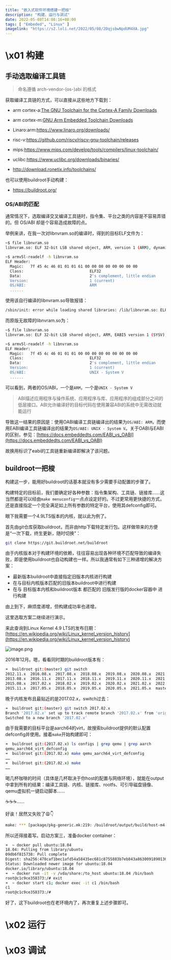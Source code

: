 ```yaml
---
title: "嵌入式软件环境搭建一把梭"
description: "构建、运行与调试"
date: 2022-05-08T14:08:16+08:00
tags: [ "Embeded", "Linux" ]
imagelink: "https://s2.loli.net/2022/05/08/2DqjsbwNpdUM4XA.jpg"
---
```




# \x01 构建

## 手动选取编译工具链

> 命名遵循 arch-vendor-(os-)abi 的格式

获取编译工具链的方式，可以直接从这些地方下载到：

- arm cortex-a:[The GNU Toolchain for the Cortex-A Family Downloads](https://developer.arm.com/tools-and-software/open-source-software/developer-tools/gnu-toolchain/gnu-a/downloads)
- arm cortex-m:[GNU Arm Embedded Toolchain Downloads](https://developer.arm.com/tools-and-software/open-source-software/developer-tools/gnu-toolchain/gnu-rm/downloads)
- Linaro:arm:https://www.linaro.org/downloads/
- risc-v:https://github.com/riscv/riscv-gnu-toolchain/releases
- mips:https://www.mips.com/develop/tools/compilers/linux-toolchain/
- uclibc:https://www.uclibc.org/downloads/binaries/

- http://download.ronetix.info/toolchains/

也可以使用buildroot手动构建：

- https://buildroot.org/

### OS/ABI的匹配

通常情况下，选取编译交叉编译工具链时，指令集、平台之类的内容是不容易弄错的。但 OS/ABI 却是个容易造成故障的点。

举例来讲，在我一次对libnvram.so的编译时，得到的目标ELF文件为：

```sh
~$ file libnvram.so
libnvram.so: ELF 32-bit LSB shared object, ARM, version 1 (ARM), dynamically linked, not stripped

~$ armv5l-readelf -h libnvram.so                          
ELF Header:
  Magic:   7f 45 4c 46 01 01 01 61 00 00 00 00 00 00 00 00 
  Class:                             ELF32
  Data:                              2's complement, little endian
  Version:                           1 (current)
  OS/ABI:                            ARM
  ......
```

使用该自行编译的libnvram.so导致报错：

```sh
/sbin/init: error while loading shared libraries: /lib/libnvram.so: ELF file OS ABI invalid
```

而原版无故障的libnvram.so为：

```sh
~$ file libnvram.so
libnvram.so: ELF 32-bit LSB shared object, ARM, EABI5 version 1 (SYSV), dynamically linked, not stripped

~$ armv5l-readelf -h libnvram.so                          
ELF Header:
  Magic:   7f 45 4c 46 01 01 01 00 00 00 00 00 00 00 00 00 
  Class:                             ELF32
  Data:                              2's complement, little endian
  Version:                           1 (current)
  OS/ABI:                            UNIX - System V
  ......
```

可以看到，两者的OS/ABI，一个是`ARM`，一个是`UNIX - System V`

> ABI描述应用程序与操作系统、应用程序与库、应用程序的组成部分之间的低层接口。ABI允许编译好的目标代码在使用兼容ABI的系统中无需改动就能运行

导致这一结果的原因是：使用OABI编译工具链编译出的结果为`OS/ABI: ARM`，而使用EABI编译工具链编译出的结果为`OS/ABI: UNIX - System V`。关于OABI与EABI的区别，参见：[https://docs.embeddedts.com/EABI_vs_OABI](https://docs.embeddedts.com/EABI_vs_OABI)

故换用标识了eabi的工具链重新编译即解决了该问题。

## buildroot一把梭

构建这一步，能用好buildroot的话基本就没有多少需要手动配置的步骤了。

构建特定的目标前，我们要确定好各种参数：指令集架构、工具链、链接库……这当然都是可以经由`make menuconfig`一点点设定好的。不过更常用更快捷的方式，还是直接指定一个完全满足如上所有参数的特定平台，使用其defconfig即可。

眼下我需要一个4.9LTS版本的内核，就以此为例了。

首先由git仓库获取buildroot，而非由http下载特定发行包。这样做带来的方便是“一次下载，终生更新，随时切换”：

```sh
git clone https://git.buildroot.net/buildroot
```

由于内核版本对于构建环境的依赖，往往容易出现各种环境不匹配导致的编译失败，即是使用buildroot也自动构建也一样。所以我通常有如下三种递增的解决方案：

- 最新版本buildroot中直接指定旧版本内核进行构建
- 在与目标内核版本匹配的旧版本buildroot中进行构建
- 在与 目标版本内核和buildroot版本 都匹配的 旧版发行版的docker容器中 进行构建

由上到下，麻烦度递增，但构建成功率也递增。

这里选取方案二继续进行演示。

来此查询到Linux Kernel 4.9 LTS的发布日期：[https://en.wikipedia.org/wiki/Linux_kernel_version_history](https://en.wikipedia.org/wiki/Linux_kernel_version_history)

![image.png](https://s2.loli.net/2022/06/14/avF3QMcVGLpreN4.png)

2016年12月。嗯，看看同时期的buildroot版本有：

```sh
➜  buildroot git:(master) git switch 
2012.11.x  2016.08.x  2017.08.x  2018.08.x  2019.08.x  2020.08.x  2021.08.x  next
2013.08.x  2016.11.x  2017.11.x  2018.11.x  2019.11.x  2020.11.x  2021.11.x
2015.08.x  2017.02.x  2018.02.x  2019.02.x  2020.02.x  2021.02.x  2022.02.x
2015.11.x  2017.05.x  2018.05.x  2019.05.x  2020.05.x  2021.05.x  master
```

晚于内核发布且最贴近的是2017.02.x，switch过去：

```sh
➜  buildroot git:(master) git switch 2017.02.x
Branch '2017.02.x' set up to track remote branch '2017.02.x' from 'origin'.
Switched to a new branch '2017.02.x'
```

由于我需要的目标平台是aarch64的virt，故搜索buildroot提供的默认配置defconfig并使用。接着`make`开始构建即可：

```sh
➜  buildroot git:(2017.02.x) ls configs | grep qemu | grep aarch
qemu_aarch64_virt_defconfig
➜  buildroot git:(2017.02.x) make qemu_aarch64_virt_defconfig
……
➜  buildroot git:(2017.02.x) make
……
```

喝几杯咖啡的时间（具体是几杯取决于你host的配置与网络环境），就能在output中拿到所有的结果：编译工具链、内核、链接库、rootfs、可引导磁盘镜像、qemu虚拟机一键启动脚本……

☕️☕️☕️……

好诶！居然又失败了😩👇

```sh
make: *** [package/pkg-generic.mk:219: /buildroot/output/build/host-m4-1.4.18/.stamp_built] Error 2
```

所以还得接着写。启动方案三，准备docker container：

```sh
➜  ~ docker pull ubuntu:18.04
18.04: Pulling from library/ubuntu
09db6f815738: Pull complete
Digest: sha256:478caf1bec1afd54a58435ec681c8755883b7eb843a8630091890130b15a79af
Status: Downloaded newer image for ubuntu:18.04
docker.io/library/ubuntu:18.04
➜  ~ docker run -it -v /vda/share:/to_host ubuntu:18.04 /bin/bash
root@c1c9ce358373:/# exit
➜  ~ docker start c1; docker exec -it c1 /bin/bash
c1
root@c1c9ce358373:/# 
```

好了，这下buildroot也在老环境内了，再次重复上述步骤即可。



# \x02 运行





# \x03 调试



